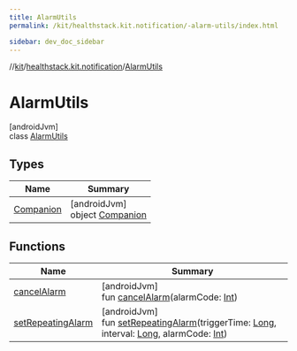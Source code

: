 ```yaml
---
title: AlarmUtils
permalink: /kit/healthstack.kit.notification/-alarm-utils/index.html

sidebar: dev_doc_sidebar
---
```

//[kit](../../../kit.html)/[healthstack.kit.notification](../index.html)/[AlarmUtils](index.html)



# AlarmUtils



[androidJvm]\
class [AlarmUtils](index.html)



## Types


| Name | Summary |
|---|---|
| [Companion](-companion/index.html) | [androidJvm]<br>object [Companion](-companion/index.html) |


## Functions


| Name | Summary |
|---|---|
| [cancelAlarm](cancel-alarm.html) | [androidJvm]<br>fun [cancelAlarm](cancel-alarm.html)(alarmCode: [Int](https://kotlinlang.org/api/latest/jvm/stdlib/kotlin/-int/index.html)) |
| [setRepeatingAlarm](set-repeating-alarm.html) | [androidJvm]<br>fun [setRepeatingAlarm](set-repeating-alarm.html)(triggerTime: [Long](https://kotlinlang.org/api/latest/jvm/stdlib/kotlin/-long/index.html), interval: [Long](https://kotlinlang.org/api/latest/jvm/stdlib/kotlin/-long/index.html), alarmCode: [Int](https://kotlinlang.org/api/latest/jvm/stdlib/kotlin/-int/index.html)) |

